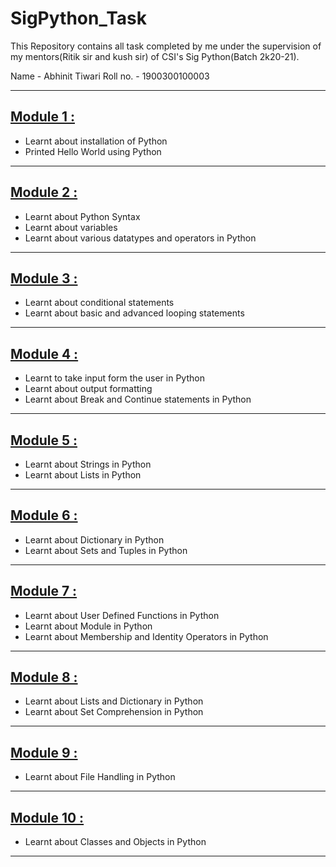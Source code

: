 # SigPython_Task
This Repository contains all task completed by me under the supervision of my mentors(Ritik sir and kush sir) of CSI's Sig Python(Batch 2k20-21).

Name - Abhinit Tiwari
Roll no. - 1900300100003

---

<!-- OL -->
## [Module 1 : ](https://github.com/Abhinittiwari7/SigPython_Task/tree/main/Module_1)
<!-- UL -->
* Learnt about installation of Python
* Printed Hello World using Python

---

<!-- OL -->
##  [Module 2 : ](https://github.com/Abhinittiwari7/SigPython_Task/tree/main/Module_2)
<!-- UL -->
* Learnt about Python Syntax
* Learnt about variables
* Learnt about various datatypes and operators in Python

--- 

<!-- OL -->
##  [Module 3 : ](https://github.com/Abhinittiwari7/SigPython_Task/tree/main/Module_3)
<!-- UL -->
* Learnt about conditional statements
* Learnt about basic and advanced looping statements

---

<!-- OL -->
##  [Module 4 : ](https://github.com/Abhinittiwari7/SigPython_Task/tree/main/Module_4)
<!-- UL -->
* Learnt to take input form the user in Python
* Learnt about output formatting
* Learnt about Break and Continue statements in Python

---

<!-- OL -->
##  [Module 5 : ](https://github.com/Abhinittiwari7/SigPython_Task/tree/main/Module_5)
<!-- UL -->
* Learnt about Strings in Python
* Learnt about Lists in Python

---

<!-- OL -->
##  [Module 6 : ](https://github.com/Abhinittiwari7/SigPython_Task/tree/main/Module_6)
<!-- UL -->
* Learnt about Dictionary in Python
* Learnt about Sets and Tuples in Python

---

<!-- OL -->
##  [Module 7 : ](https://github.com/Abhinittiwari7/SigPython_Task/tree/main/Module_7)
<!-- UL -->
* Learnt about User Defined Functions in Python
* Learnt about Module in Python
* Learnt about Membership and Identity Operators in Python

---

<!-- OL -->
##  [Module 8 : ](https://github.com/Abhinittiwari7/SigPython_Task/tree/main/Module_8)
<!-- UL -->
* Learnt about Lists and Dictionary in Python
* Learnt about Set Comprehension in Python

---

<!-- OL -->
##  [Module 9 : ](https://github.com/Abhinittiwari7/SigPython_Task/tree/main/Module_9)
<!-- UL -->
* Learnt about File Handling in Python

---

<!-- OL -->
##  [Module 10 : ](https://github.com/Abhinittiwari7/SigPython_Task/tree/main/Module_10)
<!-- UL -->
* Learnt about Classes and Objects in Python

---